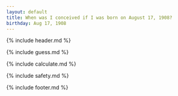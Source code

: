 ```yaml
---
layout: default
title: When was I conceived if I was born on August 17, 1908?
birthday: Aug 17, 1908
---
```


{% include header.md %}

{% include guess.md %}

{% include calculate.md %}

{% include safety.md %}

{% include footer.md %}



